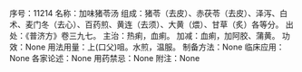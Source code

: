 序号：11214
名称：加味猪苓汤
组成：猪苓（去皮）、赤茯苓（去皮）、泽泻、白术、麦门冬（去心）、百药煎、黄连（去须）、大黄（煨）、甘草（炙）各等分。
出处：《普济方》卷三九七。
主治：热痢，血痢。
加减：血痢，加阿胶、蒲黄。
功效：None
用法用量：上(口父)咀。水煎，温服。
制备方法：None
临床应用：None
各家论述：None
用药禁忌：None
附注：None
